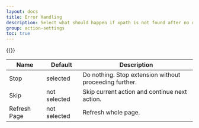 ```yaml
---
layout: docs
title: Error Handling
description: Select what should happen if xpath is not found after no of retry.
group: action-settings
toc: true
---
```


{{<img settings-retry.png>}}

<table class="table">
  <thead>
    <tr>
      <th>Name</th>
      <th>Default</th>
      <th>Description</th>
    </tr>
  </thead>
  <tbody>
    <tr>
      <td>Stop</td>
      <td>selected</td>
      <td>Do nothing. Stop extension without proceeding further.</td>
    </tr>
    <tr>
      <td>Skip</td>
      <td>not selected</td>
      <td>Skip current action and continue next action.</td>
    </tr>
    <tr>
      <td>Refresh Page</td>
      <td>not selected</td>
      <td>Refresh whole page.</td>
    </tr>
  </tbody>
</table>